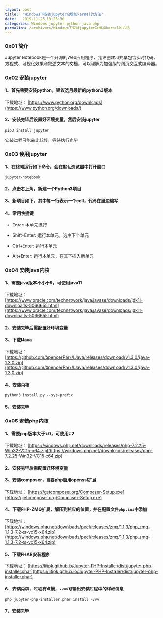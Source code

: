 ```yaml
---
layout: post
title:  "Windows下安装jupyter及增加kernel的方法"
date:   2019-11-25 13:25:30
categories: Windows jupyter python java php
permalink: /archivers/Windows下安装jupyter及增加kernel的方法
---
```


### 0x01 简介

Jupyter Notebook是一个开源的Web应用程序，允许创建和共享包含实时代码、方程式、可视化效果和叙述文本的文档，可以理解为加强版的网页交互式编译器。

### 0x02 安装jupyter

#### 1、首先需要安装python，建议选用最新的python3版本

下载地址： [https://www.python.org/downloads](https://www.python.org/downloads/)

#### 2、安装完毕后设置好环境变量，然后安装jupyter

```
pip3 install jupyter
```

安装过程可能会比较慢，等待执行完毕

### 0x03 使用jupyter

#### 1、在终端运行如下命令，会在默认浏览器中打开窗口

```
jupyter-notebook
```

#### 2、点击右上角，新建一个Python3项目



#### 3、新项目如下，其中每一行表示一个cell，代码在里边编写



#### 4、常用快捷键

* Enter: 本单元换行

* Shift+Enter: 运行本单元，选中下个单元

* Ctrl+Enter: 运行本单元

* Alt+Enter: 运行本单元，在其下插入新单元

### 0x04 安装java内核

#### 1、需要java版本不小于9，可使用java11

下载地址： [https://www.oracle.com/technetwork/java/javase/downloads/jdk11-downloads-5066655.html](https://www.oracle.com/technetwork/java/javase/downloads/jdk11-downloads-5066655.html)

#### 2、安装完毕后需配置好环境变量


#### 3、下载IJava

下载地址： [https://github.com/SpencerPark/IJava/releases/download/v1.3.0/ijava-1.3.0.zip](https://github.com/SpencerPark/IJava/releases/download/v1.3.0/ijava-1.3.0.zip)

#### 4、安装内核

```
python3 install.py --sys-prefix
```

#### 5、安装完毕


### 0x05 安装php内核

#### 1、需要php版本大于7.0，可使用7.2

下载地址： [https://windows.php.net/downloads/releases/php-7.2.25-Win32-VC15-x64.zip](https://windows.php.net/downloads/releases/php-7.2.25-Win32-VC15-x64.zip)

#### 2、安装完毕后需配置好环境变量


#### 3、安装composer，需要php启用openssl扩展

下载地址： [https://getcomposer.org/Composer-Setup.exe](https://getcomposer.org/Composer-Setup.exe)

#### 4、下载PHP-ZMQ扩展，解压到相应的位置，并在配置文件`php.ini`中添加

下载地址： [https://windows.php.net/downloads/pecl/releases/zmq/1.1.3/php_zmq-1.1.3-7.2-ts-vc15-x64.zip](https://windows.php.net/downloads/pecl/releases/zmq/1.1.3/php_zmq-1.1.3-7.2-ts-vc15-x64.zip)

#### 5、下载PHAR安装程序

下载地址： [https://litipk.github.io/Jupyter-PHP-Installer/dist/jupyter-php-installer.phar](https://litipk.github.io/Jupyter-PHP-Installer/dist/jupyter-php-installer.phar)

#### 6、安装内核，过程有点慢，`-vvv`可输出安装过程中的详细信息

```
php jupyter-php-installer.phar install -vvv
```

#### 7、安装完毕

